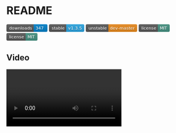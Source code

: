# README

<!-- 注释 -->

[![1.png](images/1.png "1.png")]()
[![2.png](images/2.png "2.png")]()
[![3.png](images/3.png "3.png")]()
[![4.png](images/4.png "4.png")]()
[![4.png](images/4.png "4.png")]()

## Video

![Sample Video](video/markdown_video.mp4)
